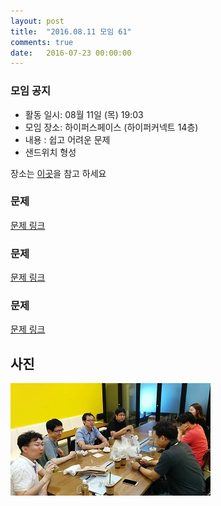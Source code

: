 ```yaml
---
layout: post
title:  "2016.08.11 모임 61"
comments: true
date:   2016-07-23 00:00:00
---
```


### 모임 공지

- 활동 일시: 08월 11일 (목) 19:03
- 모임 장소: 하이퍼스페이스 (하이퍼커넥트 14층)
- 내용 : 쉽고 어려운 문제
- 샌드위치 형성

장소는 [이곳](http://career.hpcnt.com/)을 참고 하세요

### 문제

[문제 링크](http://codeforces.com/contest/699/problem/B)

### 문제

[문제 링크](http://codeforces.com/contest/699/problem/C)

### 문제

[문제 링크](http://codeforces.com/contest/703/problem/B)

## 사진
![사진](https://raw.githubusercontent.com/seirion/aaa/gh-pages/images/aaa/aaa_59_03.jpg)
